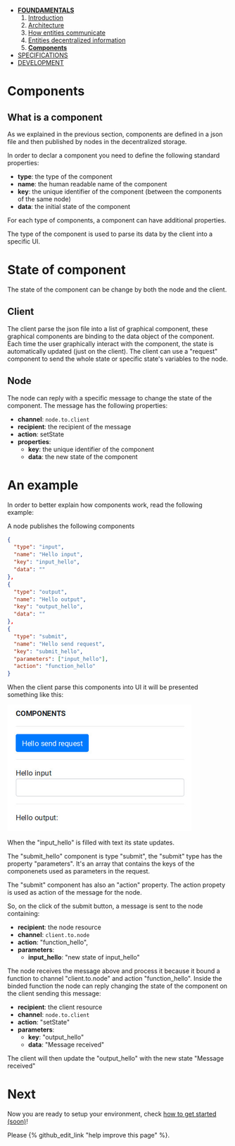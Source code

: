 * [**FOUNDAMENTALS**](../index.md)
  1. [Introduction](../index.md)
  2. [Architecture](architecture.md)
  3. [How entities communicate](communication.md)
  4. [Entities decentralized information](decentralization.md)
  5. [**Components**](components.md)
* [SPECIFICATIONS](../specifications/client-management.md)
* [DEVELOPMENT](../development/get-started.md)

# Components

## What is a component
As we explained in the previous section, components are defined in a json file and then published by nodes in the decentralized storage.

In order to declar a component you need to define the following standard properties:
* **type**: the type of the component
* **name**: the human readable name of the component
* **key**: the unique identifier of the component (between the components of the same node)
* **data**: the initial state of the component

For each type of components, a component can have additional properties.

The type of the component is used to parse its data by the client into a specific UI.

# State of component
The state of the component can be change by both the node and the client.

## Client
The client parse the json file into a list of graphical component, these graphical components are binding to the data object of the component. Each time the user graphically interact with the component, the state is automatically updated (just on the client). The client can use a "request" component to send the whole state or specific state's variables to the node.

## Node
The node can reply with a specific message to change the state of the component. The message has the following properties:
* **channel**: `node.to.client`
* **recipient**: the recipient of the message
* **action**: setState
* **properties**:
  * **key**: the unique identifier of the component
  * **data**: the new state of the component

# An example
In order to better explain how components work, read the following example:

A node publishes the following components
```json
{
  "type": "input",
  "name": "Hello input",
  "key": "input_hello",
  "data": ""
},
{
  "type": "output",
  "name": "Hello output",
  "key": "output_hello",
  "data": ""
},
{
  "type": "submit",
  "name": "Hello send request",
  "key": "submit_hello",
  "parameters": ["input_hello"],
  "action": "function_hello"
}
```

When the client parse this components into UI it will be presented something like this:

![Components UI](../images/components/1-components.jpg)

When the "input_hello" is filled with text its state updates.

The "submit_hello" component is type "submit", the "submit" type has the property "parameters". It's an array that contains the keys of the componenets used as parameters in the request.

The "submit" component has also an "action" property. The action propety is used as action of the message for the node.

So, on the click of the submit button, a message is sent to the node containing:
* **recipient**: the node resource
* **channel**: `client.to.node`
* **action**: "function_hello",
* **parameters**:
  * **input_hello**: "new state of input_hello"

The node receives the message above and process it because it bound a function to channel "client.to.node" and action "function_hello". Inside the binded function the node can reply changing the state of the component on the client sending this message:
* **recipient**: the client resource
* **channel**: `node.to.client`
* **action**: "setState"
* **parameters**:
  * **key**: "output_hello"
  * **data**: "Message received"

The client will then update the "output_hello" with the new state "Message received"

# Next
Now you are ready to setup your environment, check [how to get started (soon)](https://nile.shopping/)!

Please {% github_edit_link "help improve this page" %}.
